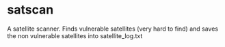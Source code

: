 # satscan
A satellite scanner. Finds vulnerable satellites (very hard to find) and saves the non vulnerable satellites into satellite_log.txt
